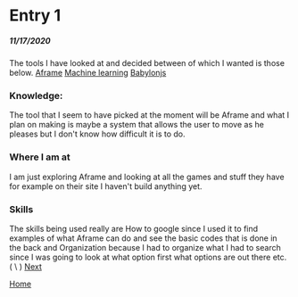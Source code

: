 # Entry 1
##### 11/17/2020

The tools I have looked at and decided between of which I wanted is those below.
[Aframe](https://aframe.io/)
[Machine learning](https://ml5js.org/)
[Babylonjs](https://www.babylonjs.com/)
### Knowledge:
The tool that I seem to have picked at the moment will be Aframe and what I plan on making is maybe a system that allows the user to move as he pleases but I don't know how difficult it is to do.
### Where I am at
I am just exploring Aframe and looking at all the games and stuff they have for example on their site I haven't build anything yet.
### Skills
The skills being used really are How to google since I used it to find examples of what Aframe can do and see the basic codes that is done in the back and Organization because I had to organize what I had to search since I was going to look at what option first what options are out there etc.
( \ )
[Next](entry02.md)

[Home](../README.md)